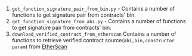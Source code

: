 1. `get_function_signature_pair_from_bin.py` - Contains a number of functions to get signature pair from contracts' bin.
2. `get_function_signature_from_abi.py` - Contains a number of functions to get signature pair from contracts' bin.
3. `download_verified_contract_from_etherscan`  Contains a number of functions to retrieve verified contract
   source(`abi,bin,constructor param`) from [EtherScan](https://etherscan.io)
